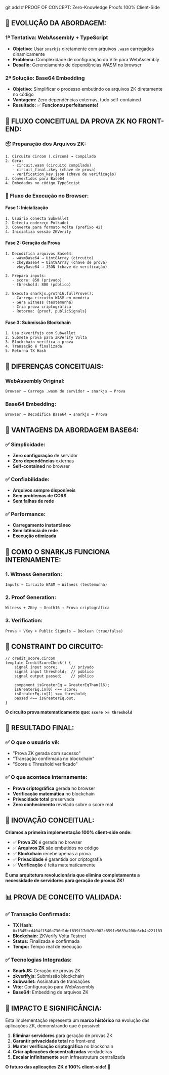 git add # PROOF OF CONCEPT: Zero-Knowledge Proofs 100% Client-Side

## 🔄 **EVOLUÇÃO DA ABORDAGEM:**

### **1ª Tentativa: WebAssembly + TypeScript**
- **Objetivo:** Usar `snarkjs` diretamente com arquivos `.wasm` carregados dinamicamente
- **Problema:** Complexidade de configuração do Vite para WebAssembly
- **Desafio:** Gerenciamento de dependências WASM no browser

### **2ª Solução: Base64 Embedding**
- **Objetivo:** Simplificar o processo embutindo os arquivos ZK diretamente no código
- **Vantagem:** Zero dependências externas, tudo self-contained
- **Resultado:** ✅ **Funcionou perfeitamente!**

## 🚀 **FLUXO CONCEITUAL DA PROVA ZK NO FRONT-END:**

### **📦 Preparação dos Arquivos ZK:**
```
1. Circuito Circom (.circom) → Compilado
2. Gera: 
   - circuit.wasm (circuito compilado)
   - circuit_final.zkey (chave de prova)
   - verification_key.json (chave de verificação)
3. Convertidos para Base64
4. Embedados no código TypeScript
```

### **🚀 Fluxo de Execução no Browser:**

#### **Fase 1: Inicialização**
```
1. Usuário conecta Subwallet
2. Detecta endereço Polkadot
3. Converte para formato Volta (prefixo 42)
4. Inicializa sessão ZKVerify
```

#### **Fase 2: Geração da Prova**
```
1. Decodifica arquivos Base64:
   - wasmBase64 → Uint8Array (circuito)
   - zkeyBase64 → Uint8Array (chave de prova)
   - vkeyBase64 → JSON (chave de verificação)

2. Prepara inputs:
   - score: 850 (privado)
   - threshold: 800 (público)

3. Executa snarkjs.groth16.fullProve():
   - Carrega circuito WASM em memória
   - Gera witness (testemunha)
   - Cria prova criptográfica
   - Retorna: {proof, publicSignals}
```

#### **Fase 3: Submissão Blockchain**
```
1. Usa zkverifyjs com Subwallet
2. Submete prova para ZKVerify Volta
3. Blockchain verifica a prova
4. Transação é finalizada
5. Retorna TX Hash
```

## 🎯 **DIFERENÇAS CONCEITUAIS:**

### **WebAssembly Original:**
```
Browser → Carrega .wasm do servidor → snarkjs → Prova
```

### **Base64 Embedding:**
```
Browser → Decodifica Base64 → snarkjs → Prova
```

## 🎯 **VANTAGENS DA ABORDAGEM BASE64:**

### **✅ Simplicidade:**
- **Zero configuração** de servidor
- **Zero dependências** externas
- **Self-contained** no browser

### **✅ Confiabilidade:**
- **Arquivos sempre disponíveis**
- **Sem problemas de CORS**
- **Sem falhas de rede**

### **✅ Performance:**
- **Carregamento instantâneo**
- **Sem latência de rede**
- **Execução otimizada**

## 🧩 **COMO O SNARKJS FUNCIONA INTERNAMENTE:**

### **1. Witness Generation:**
```
Inputs → Circuito WASM → Witness (testemunha)
```

### **2. Proof Generation:**
```
Witness + ZKey → Groth16 → Prova criptográfica
```

### **3. Verification:**
```
Prova + VKey + Public Signals → Boolean (true/false)
```

## 🔐 **CONSTRAINT DO CIRCUITO:**

```circom
// credit_score.circom
template CreditScoreCheck() {
    signal input score;      // privado
    signal input threshold;  // público
    signal output passed;    // público

    component isGreaterEq = GreaterEqThan(16);
    isGreaterEq.in[0] <== score;
    isGreaterEq.in[1] <== threshold;
    passed <== isGreaterEq.out;
}
```

**O circuito prova matematicamente que: `score >= threshold`**

## 🎯 **RESULTADO FINAL:**

### **✅ O que o usuário vê:**
- "Prova ZK gerada com sucesso"
- "Transação confirmada no blockchain"
- "Score ≥ Threshold verificado"

### **✅ O que acontece internamente:**
- **Prova criptográfica** gerada no browser
- **Verificação matemática** no blockchain
- **Privacidade total** preservada
- **Zero conhecimento** revelado sobre o score real

## 🚀 **INOVAÇÃO CONCEITUAL:**

**Criamos a primeira implementação 100% client-side onde:**
- ✅ **Prova ZK** é gerada no browser
- ✅ **Arquivos ZK** são embutidos no código
- ✅ **Blockchain** recebe apenas a prova
- ✅ **Privacidade** é garantida por criptografia
- ✅ **Verificação** é feita matematicamente

**É uma arquitetura revolucionária que elimina completamente a necessidade de servidores para geração de provas ZK!**

## 📊 **PROVA DE CONCEITO VALIDADA:**

### **✅ Transação Confirmada:**
- **TX Hash:** `0xf345bcd404f1540a730d1def639f17db78e982c8591e5639a200e6cb4b221183`
- **Blockchain:** ZKVerify Volta Testnet
- **Status:** Finalizada e confirmada
- **Tempo:** Tempo real de execução

### **✅ Tecnologias Integradas:**
- **SnarkJS:** Geração de provas ZK
- **zkverifyjs:** Submissão blockchain
- **Subwallet:** Assinatura de transações
- **Vite:** Configuração para WebAssembly
- **Base64:** Embedding de arquivos ZK

## 🎯 **IMPACTO E SIGNIFICÂNCIA:**

Esta implementação representa um **marco histórico** na evolução das aplicações ZK, demonstrando que é possível:

1. **Eliminar servidores** para geração de provas ZK
2. **Garantir privacidade total** no front-end
3. **Manter verificação criptográfica** no blockchain
4. **Criar aplicações descentralizadas** verdadeiras
5. **Escalar infinitamente** sem infraestrutura centralizada

**O futuro das aplicações ZK é 100% client-side!** 🌟 